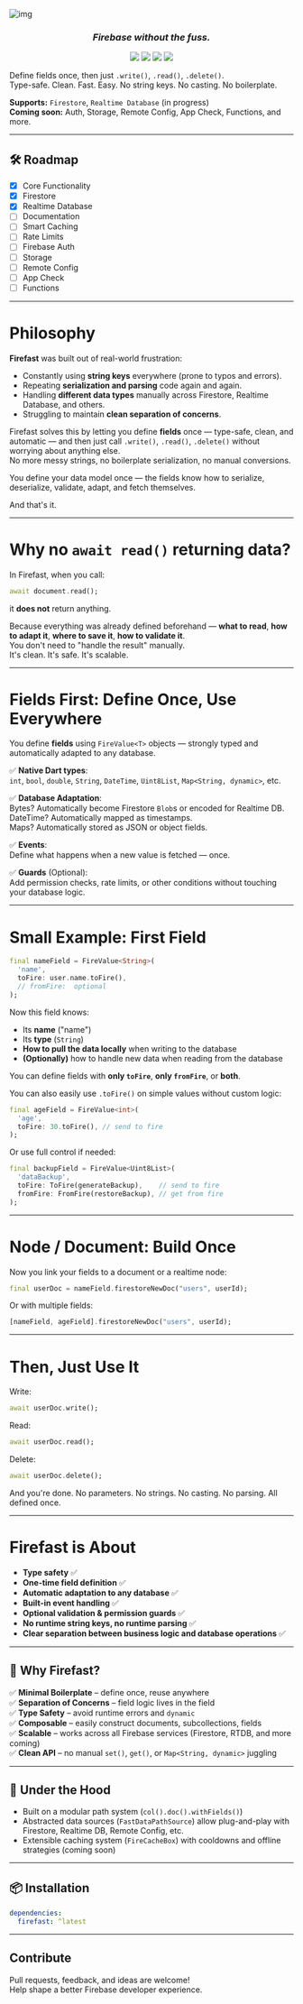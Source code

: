 ![img](https://i.imgur.com/uo7fSJm.png)

<h3 align="center"><i>Firebase without the fuss.</i></h3>
<p align="center">
        <img src="https://img.shields.io/codefactor/grade/github/jozzzzep/firefast/main?style=flat-square">
        <img src="https://img.shields.io/github/license/jozzzzep/firefast?style=flat-square">
        <img src="https://img.shields.io/pub/points/firefast?style=flat-square">
        <img src="https://img.shields.io/pub/v/firefast?style=flat-square">
</p>

Define fields once, then just `.write()`, `.read()`, `.delete()`.  
Type-safe. Clean. Fast. Easy. No string keys. No casting. No boilerplate.

**Supports:** `Firestore`, `Realtime Database` (in progress)  
**Coming soon:** Auth, Storage, Remote Config, App Check, Functions, and more.

---

## 🛠 Roadmap

- [x] Core Functionality
- [x] Firestore
- [x] Realtime Database
- [ ] Documentation
- [ ] Smart Caching
- [ ] Rate Limits
- [ ] Firebase Auth
- [ ] Storage
- [ ] Remote Config
- [ ] App Check
- [ ] Functions

---

# Philosophy

**Firefast** was built out of real-world frustration:

- Constantly using **string keys** everywhere (prone to typos and errors).
- Repeating **serialization and parsing** code again and again.
- Handling **different data types** manually across Firestore, Realtime Database, and others.
- Struggling to maintain **clean separation of concerns**.

Firefast solves this by letting you define **fields** once — type-safe, clean, and automatic — and then just call `.write()`, `.read()`, `.delete()` without worrying about anything else.  
No more messy strings, no boilerplate serialization, no manual conversions.

You define your data model once — the fields know how to serialize, deserialize, validate, adapt, and fetch themselves.

And that's it.

---

# Why no `await read()` returning data?

In Firefast, when you call:

```dart
await document.read();
```

it **does not** return anything.

Because everything was already defined beforehand — **what to read**, **how to adapt it**, **where to save it**, **how to validate it**.  
You don't need to "handle the result" manually.  
It's clean. It's safe. It's scalable.

---

# Fields First: Define Once, Use Everywhere

You define **fields** using `FireValue<T>` objects — strongly typed and automatically adapted to any database.

✅ **Native Dart types**:  
`int`, `bool`, `double`, `String`, `DateTime`, `Uint8List`, `Map<String, dynamic>`, etc.

✅ **Database Adaptation**:  
Bytes? Automatically become Firestore `Blob`s or encoded for Realtime DB.  
DateTime? Automatically mapped as timestamps.  
Maps? Automatically stored as JSON or object fields.

✅ **Events**:  
Define what happens when a new value is fetched — once.

✅ **Guards** (Optional):  
Add permission checks, rate limits, or other conditions without touching your database logic.

---

# Small Example: First Field

```dart
final nameField = FireValue<String>(
  'name',
  toFire: user.name.toFire(),
  // fromFire:  optional
);
```

Now this field knows:

- Its **name** ("name")
- Its **type** (`String`)
- **How to pull the data locally** when writing to the database
- **(Optionally)** how to handle new data when reading from the database

You can define fields with **only `toFire`**, **only `fromFire`**, or **both**.

You can also easily use `.toFire()` on simple values without custom logic:

```dart
final ageField = FireValue<int>(
  'age',
  toFire: 30.toFire(), // send to fire
);
```

Or use full control if needed:

```dart
final backupField = FireValue<Uint8List>(
  'dataBackup',
  toFire: ToFire(generateBackup),    // send to fire
  fromFire: FromFire(restoreBackup), // get from fire
);
```

---

# Node / Document: Build Once

Now you link your fields to a document or a realtime node:

```dart
final userDoc = nameField.firestoreNewDoc("users", userId);
```

Or with multiple fields:

```dart
[nameField, ageField].firestoreNewDoc("users", userId);
```

---

# Then, Just Use It

Write:

```dart
await userDoc.write();
```

Read:

```dart
await userDoc.read();
```

Delete:

```dart
await userDoc.delete();
```

And you're done. No parameters. No strings. No casting. No parsing. All defined once.

---

# Firefast is About

- **Type safety** ✅
- **One-time field definition** ✅
- **Automatic adaptation to any database** ✅
- **Built-in event handling** ✅
- **Optional validation & permission guards** ✅
- **No runtime string keys, no runtime parsing** ✅
- **Clear separation between business logic and database operations** ✅

---

## 🎯 Why Firefast?

✅ **Minimal Boilerplate** – define once, reuse anywhere  
✅ **Separation of Concerns** – field logic lives in the field  
✅ **Type Safety** – avoid runtime errors and `dynamic`  
✅ **Composable** – easily construct documents, subcollections, fields  
✅ **Scalable** – works across all Firebase services (Firestore, RTDB, and more coming)  
✅ **Clean API** – no manual `set()`, `get()`, or `Map<String, dynamic>` juggling

---

## 🔧 Under the Hood

- Built on a modular path system (`col().doc().withFields()`)
- Abstracted data sources (`FastDataPathSource`) allow plug-and-play with Firestore, Realtime DB, Remote Config, etc.
- Extensible caching system (`FireCacheBox`) with cooldowns and offline strategies (coming soon)

---

## 📦 Installation

```yaml
dependencies:
  firefast: ^latest
```

---

## Contribute

Pull requests, feedback, and ideas are welcome!  
Help shape a better Firebase developer experience.
